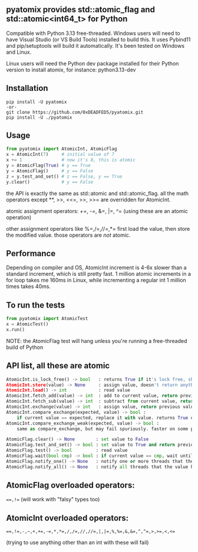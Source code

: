 ## pyatomix provides std::atomic_flag and std::atomic<int64_t> for Python

Compatible with Python 3.13 free-threaded.
Windows users will need to have Visual Studio (or VS Build Tools) installed to build this.
It uses Pybind11 and pip/setuptools will build it automatically.  It's been tested on Windows and Linux.

Linux users will need the Python dev package installed for their Python version to install atomix, for instance: python3.13-dev

## Installation

```
pip install -U pyatomix
-or-
git clone https://github.com/0xDEADFED5/pyatomix.git
pip install -U ./pyatomix
```

## Usage

```python
from pyatomix import AtomicInt, AtomicFlag
x = AtomicInt(7)     # initial value of 7
x += 1               # now it's 8, this is atomic
y = AtomicFlag(True) # y == True
y = AtomicFlag()     # y == False
z = y.test_and_set() # z == False, y == True
y.clear()            # y == False
```
the API is exactly the same as std::atomic and std::atomic_flag.
all the math operators except **, >>, <<=, >>, >>= are overridden for AtomicInt.

atomic assignment operators: +=, -=, &=, |=, ^= (using these are an atomic operation)

other assignment operators like %=,/=,//=,*= first load the value, then store the modified value. those operators are *not* atomic.

## Performance

Depending on compiler and OS, AtomicInt increment is 4-6x slower than a standard increment, which is still pretty fast.
1 million atomic increments in a for loop takes me 160ms in Linux, while incrementing a regular int 1 million times takes 40ms.

## To run the tests

```python
from pyatomix import AtomicTest
x = AtomicTest()
x.run()
```

NOTE: the AtomicFlag test will hang unless you're running a free-threaded build of Python

## API list, all these are atomic

```python
AtomicInt.is_lock_free() -> bool   : returns True if it's lock free, should be True for most
AtomicInt.store(value) -> None     : assign value, doesn't return anything
AtomicInt.load() -> int            : read value
AtomicInt.fetch_add(value) -> int  : add to current value, return previous value
AtomicInt.fetch_sub(value) -> int  : subtract from current value, return previous value
AtomicInt.exchange(value) -> int   : assign value, return previous value
AtomicInt.compare_exchange(expected, value) -> bool : 
    if current value == expected, replace it with value. returns True on success.
AtomicInt.compare_exchange_weak(expected, value) -> bool : 
    same as compare_exchange, but may fail spuriously. faster on some platforms, use in a loop.

AtomicFlag.clear() -> None        : set value to False
AtomicFlag.test_and_set() -> bool : set value to True and return previous value
AtomicFlag.test() -> bool         : read value
AtomicFlag.wait(bool cmp) -> bool : if current value == cmp, wait until signaled
AtomicFlag.notify_one() -> None   : notify one or more threads that the value has changed
AtomicFlag.notify_all() -> None   : notify all threads that the value has changed
```

## AtomicFlag overloaded operators: 

`==,!=` (will work with "falsy" types too)

## AtomicInt overloaded operators:

`==,!=,-,~,+,+=,-=,*,*=,/,/=,//,//=,|,|=,%,%=,&,&=,^,^=,>,>=,<,<=`

(trying to use anything other than an int with these will fail)

